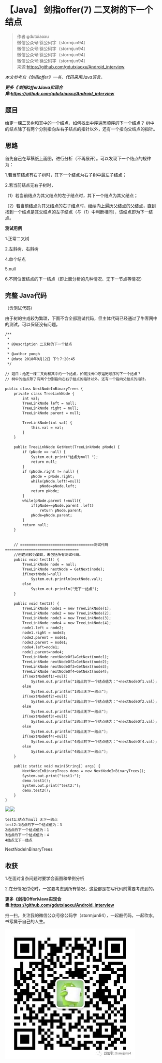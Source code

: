 # 【Java】 剑指offer(7) 二叉树的下一个结点  
  
> 作者:gdutxiaoxu<br/> 微信公众号:徐公码字（stormjun94）<br/>微信公众号:徐公码字（stormjun94）<br/>微信公众号:徐公码字（stormjun94）<br/>微信公众号:徐公码字（stormjun94）<br/>来源:https://github.com/gdutxiaoxu/Android_interview

_本文参考自《剑指offer》一书，代码采用Java语言。_

_**更多《 剑指Offer》Java实现合集:https://github.com/gdutxiaoxu/Android_interview**_

## 题目

给定一棵二叉树和其中的一个结点，如何找出中序遍历顺序的下一个结点？ 树中的结点除了有两个分别指向左右子结点的指针以外，还有一个指向父结点的指针。

## 思路

首先自己在草稿纸上画图，进行分析（不再展开）。可以发现下一个结点的规律为：

1.若当前结点有右子树时，其下一个结点为右子树中最左子结点；

2.若当前结点无右子树时，

（1）若当前结点为其父结点的左子结点时，其下一个结点为其父结点；

（2）若当前结点为其父结点的右子结点时，继续向上遍历父结点的父结点，直到找到一个结点是其父结点的左子结点（与（1）中判断相同），该结点即为下一结点。

**测试用例**

1.正常二叉树

2.左斜树、右斜树

4.单个结点

5.null

6.不同位置结点的下一结点（即上面分析的几种情况、无下一节点等情况）

## **完整 Java代码**

（含测试代码）

由于树的生成较为繁琐，下面不含全部测试代码，但主体代码已经通过了牛客网中的测试，可以保证没有问题。

    
    
    /**
     * 
     * @Description 二叉树的下一个结点 
     *
     * @author yongh
     * @date 2018年9月12日 下午7:20:45
     */
    
    // 题目：给定一棵二叉树和其中的一个结点，如何找出中序遍历顺序的下一个结点？
    // 树中的结点除了有两个分别指向左右子结点的指针以外，还有一个指向父结点的指针。
    
    public class NextNodeInBinaryTrees {
    	private class TreeLinkNode {
    		int val;
    		TreeLinkNode left = null;
    		TreeLinkNode right = null;
    		TreeLinkNode parent = null;
    
    		TreeLinkNode(int val) {
    			this.val = val;
    		}
    	}
    
    	public TreeLinkNode GetNext(TreeLinkNode pNode) {
    		if (pNode == null) {
    			System.out.print("结点为null ");
    			return null;
    		}
    		if (pNode.right != null) {
    			pNode = pNode.right;
                while(pNode.left!=null)
                    pNode=pNode.left;
                return pNode;
    		}
            while(pNode.parent !=null){
                if(pNode==pNode.parent .left)
                    return pNode.parent;
                pNode=pNode.parent;
            }
            return null;
    	}
    
    	
    	// ==================================测试代码==================================
    	//创建树较为繁琐，未包括所有测试代码。
    	public void test1() {
    		TreeLinkNode node = null;
    		TreeLinkNode nextNode = GetNext(node);
    		if(nextNode!=null)
    			System.out.println(nextNode.val);
    		else
    			System.out.println("无下一结点");
    	}
    
    	public void test2() {
    		TreeLinkNode node1 = new TreeLinkNode(1);
    		TreeLinkNode node2 = new TreeLinkNode(2);
    		TreeLinkNode node3 = new TreeLinkNode(3);
    		TreeLinkNode node4 = new TreeLinkNode(4);
    		node1.left = node2;
    		node1.right = node3;
    		node2.parent = node1;
    		node3.parent = node1;
    		node4.left=node1;
    		node1.parent=node4;
    		TreeLinkNode nextNodeOf1=GetNext(node1);
    		TreeLinkNode nextNodeOf2=GetNext(node2);
    		TreeLinkNode nextNodeOf3=GetNext(node3);
    		TreeLinkNode nextNodeOf4=GetNext(node4);
    		if(nextNodeOf1!=null)
    			System.out.println("1结点的下一个结点值为："+nextNodeOf1.val);
    		else
    			System.out.println("1结点无下一结点");
    		if(nextNodeOf2!=null)
    			System.out.println("2结点的下一个结点值为："+nextNodeOf2.val);
    		else
    			System.out.println("2结点无下一结点");
    		if(nextNodeOf3!=null)
    			System.out.println("3结点的下一个结点值为："+nextNodeOf3.val);
    		else
    			System.out.println("3结点无下一结点");
    		if(nextNodeOf4!=null)
    			System.out.println("4结点的下一个结点值为："+nextNodeOf4.val);
    		else
    			System.out.println("4结点无下一结点");
    	}
    	
    	public static void main(String[] args) {
    		NextNodeInBinaryTrees demo = new NextNodeInBinaryTrees();
    		System.out.print("test1:");
    		demo.test1();
    		System.out.print("test2:");
    		demo.test2();
    	}
    }
    

![](https://images.cnblogs.com/OutliningIndicators/ContractedBlock.gif)![](https://images.cnblogs.com/OutliningIndicators/ExpandedBlockStart.gif)

    
    
    test1:结点为null 无下一结点
    test2:1结点的下一个结点值为：3
    2结点的下一个结点值为：1
    3结点的下一个结点值为：4
    4结点无下一结点

NextNodeInBinaryTrees

## **收获**

1.在面对复杂问题时要学会画图和举例分析

2.在分情况讨论时，一定要考虑到所有情况，这些都是在写代码前需要考虑到的。

**更多《剑指Offer》Java实现合集:https://github.com/gdutxiaoxu/Android_interview**

扫一扫，关注我的微信公众号徐公码字（stormjun94），一起敲代码，一起吹水，书写属于自己的人生。

![](https://raw.githubusercontent.com/gdutxiaoxu/blog_pic/master/offer/20200722234908.png)